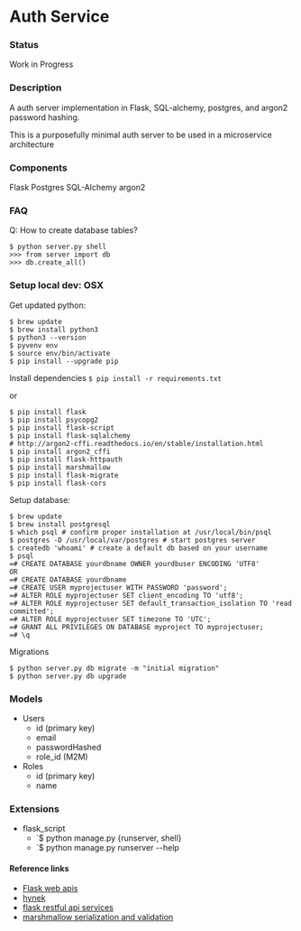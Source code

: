 # Auth Service

### Status
Work in Progress

### Description
A auth server implementation in Flask, SQL-alchemy, postgres, and argon2 password hashing.

This is a purposefully minimal auth server to be used in a microservice architecture

### Components
Flask
Postgres
SQL-Alchemy
argon2

### FAQ
Q: How to create database tables?
```
$ python server.py shell
>>> from server import db
>>> db.create_all()
```
  

### Setup local dev: OSX
Get updated python:
```
$ brew update
$ brew install python3
$ python3 --version
$ pyvenv env
$ source env/bin/activate
$ pip install --upgrade pip
```

Install dependencies
`$ pip install -r requirements.txt`

or

```
$ pip install flask
$ pip install psycopg2
$ pip install flask-script
$ pip install flask-sqlalchemy
# http://argon2-cffi.readthedocs.io/en/stable/installation.html
$ pip install argon2_cffi
$ pip install flask-httpauth
$ pip install marshmallow
$ pip install flask-migrate
$ pip install flask-cors
```

Setup database:

```
$ brew update
$ brew install postgresql
$ which psql # confirm proper installation at /usr/local/bin/psql
$ postgres -D /usr/local/var/postgres # start postgres server
$ createdb 'whoami' # create a default db based on your username
$ psql
=# CREATE DATABASE yourdbname OWNER yourdbuser ENCODING 'UTF8'
OR
=# CREATE DATABASE yourdbname
=# CREATE USER myprojectuser WITH PASSWORD 'password';
=# ALTER ROLE myprojectuser SET client_encoding TO 'utf8';
=# ALTER ROLE myprojectuser SET default_transaction_isolation TO 'read committed';
=# ALTER ROLE myprojectuser SET timezone TO 'UTC';
=# GRANT ALL PRIVILEGES ON DATABASE myproject TO myprojectuser;
=# \q
```

Migrations
```
$ python server.py db migrate -m "initial migration"
$ python server.py db upgrade
```

### Models
* Users
  - id (primary key)
  - email
  - passwordHashed
  - role_id (M2M)
* Roles
  - id (primary key)
  - name

### Extensions
* flask_script
  - `$ python manage.py {runserver, shell}
  - `$ python manage.py runserver --help

#### Reference links
- [Flask web apis](http://blog.miguelgrinberg.com/post/restful-authentication-with-flask)
- [hynek](https://hynek.me/articles/storing-passwords/)
- [flask restful api services](https://www.youtube.com/watch?v=px_vg9Far1Y)
- [marshmallow serialization and validation](http://marshmallow.readthedocs.io/en/latest/)
